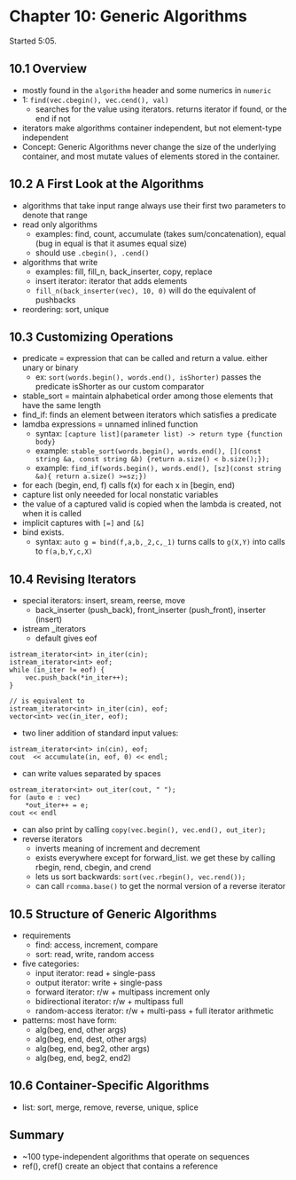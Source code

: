 # Chapter 10: Generic Algorithms
Started 5:05.

## 10.1 Overview
- mostly found in the `algorithm` header and some numerics in `numeric`
- 1: `find(vec.cbegin(), vec.cend(), val)`
    - searches for the value using iterators. returns iterator if found, or the end if not
- iterators make algorithms container independent, but not element-type independent
- Concept: Generic Algorithms never change the size of the underlying container, and most mutate values of elements stored in the container.

## 10.2 A First Look at the Algorithms
- algorithms that take input range always use their first two parameters to denote that range
- read only algorithms
    - examples: find, count, accumulate (takes sum/concatenation), equal (bug in equal is that it asumes equal size)
    - should use `.cbegin(), .cend()`
- algorithms that write
    - examples: fill, fill_n, back_inserter, copy, replace
    - insert iterator: iterator that adds elements
    - `fill_n(back_inserter(vec), 10, 0)` will do the equivalent of pushbacks
- reordering: sort, unique

## 10.3 Customizing Operations
- predicate = expression that can be called and return a value. either unary or binary
    - ex: `sort(words.begin(), words.end(), isShorter)` passes the predicate isShorter as our custom comparator
- stable_sort = maintain alphabetical order among those elements that have the same length
- find_if: finds an element between iterators which satisfies a predicate
- lamdba expressions = unnamed inlined function
    - syntax: `[capture list](parameter list) -> return type {function body}`
    - example: `stable_sort(words.begin(), words.end(), [](const string &a, const string &b) {return a.size() < b.size();});`
    - example: `find_if(words.begin(), words.end(), [sz](const string &a){ return a.size() >=sz;})`
- for each (begin, end, f) calls f(x) for each x in [begin, end)
- capture list only neeeded for local nonstatic variables
- the value of a captured valid is copied when the lambda is created, not when it is called
- implicit captures with `[=]` and `[&]`
- bind exists.
    - syntax: `auto g = bind(f,a,b,_2,c,_1)` turns calls to `g(X,Y)` into calls to `f(a,b,Y,c,X)`

## 10.4 Revising Iterators
- special iterators: insert, sream, reerse, move
    - back_inserter (push_back), front_inserter (push_front), inserter (insert)
- istream _iterators
    - default gives eof
```
istream_iterator<int> in_iter(cin);
istream_iterator<int> eof;
while (in_iter != eof) {
    vec.push_back(*in_iter++);
}

// is equivalent to
istream_iterator<int> in_iter(cin), eof;
vector<int> vec(in_iter, eof);
```
- two liner addition of standard input values:
```
istream_iterator<int> in(cin), eof;
cout  << accumulate(in, eof, 0) << endl;
```
- can write values separated by spaces
```
ostream_iterator<int> out_iter(cout, " ");
for (auto e : vec)
    *out_iter++ = e;
cout << endl
```
- can also print by calling `copy(vec.begin(), vec.end(), out_iter);`
- reverse iterators
    - inverts meaning of increment and decrement
    - exists everywhere except for forward_list. we get these by calling rbegin, rend, cbegin, and crend
    - lets us sort backwards: `sort(vec.rbegin(), vec.rend());`
    - can call `rcomma.base()` to get the normal version of a reverse iterator

## 10.5 Structure of Generic Algorithms
- requirements
    - find: access, increment, compare
    - sort: read, write, random access
- five categories:
    - input iterator: read + single-pass
    - output iterator: write + single-pass
    - forward iterator: r/w + multipass increment only
    - bidirectional iterator: r/w + multipass full
    - random-access iterator: r/w + multi-pass + full iterator arithmetic
- patterns: most have form:
    - alg(beg, end, other args)
    - alg(beg, end, dest, other args)
    - alg(beg, end, beg2, other args)
    - alg(beg, end, beg2, end2)

## 10.6 Container-Specific Algorithms
- list: sort, merge, remove, reverse, unique, splice

## Summary
- ~100 type-independent algorithms that operate on sequences
- ref(), cref() create an object that contains a reference